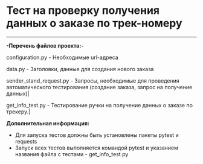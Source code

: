 ﻿# Тест на проверку получения данных о заказе по трек-номеру
****
**-Перечень файлов проекта:-**

configuration.py - Необходимые url-адреса 

data.py - Заголовки, данные для создания нового заказа

sender_stand_request.py - Запросы, необходимые для проведения автоматического тестирования (создание заказа, запрос на получение данных)| 

get_info_test.py - Тестирование ручки на получение данных о заказе по трекеру.| 



**Дополнительная информация:**
- Для запуска тестов должны быть установлены пакеты pytest и requests
- Запуск всех тестов выполняется командой pytest и указанием названия файла с тестами - get_info_test.py